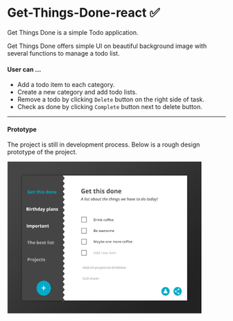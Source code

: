 # Get-Things-Done-react :white_check_mark:

Get Things Done is a simple Todo application.

Get Things Done offers simple UI on beautiful background image with several functions to manage a todo list.

#### User can ...

* Add a todo item to each category.
* Create a new category and add todo lists.
* Remove a todo by clicking `Delete` button on the right side of task.
* Check as done by clicking `Complete` button next to delete button.

---

#### Prototype

The project is still in development process. Below is a rough design prototype of the project.

<img src="assets/getThingsDone.png" width="450px" height="350px" />
